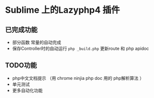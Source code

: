 # Sublime 上的Lazyphp4 插件

## 已完成功能

* 部分函数 常量的自动完成
* 保存Controller时的自动运行 `php _build.php` 更新route 和 php apidoc


## TODO功能

* php中文文档提示 （用 chrome ninjia php doc 用的 php解析算法 ）
* 单元测试
* 更多自动化功能